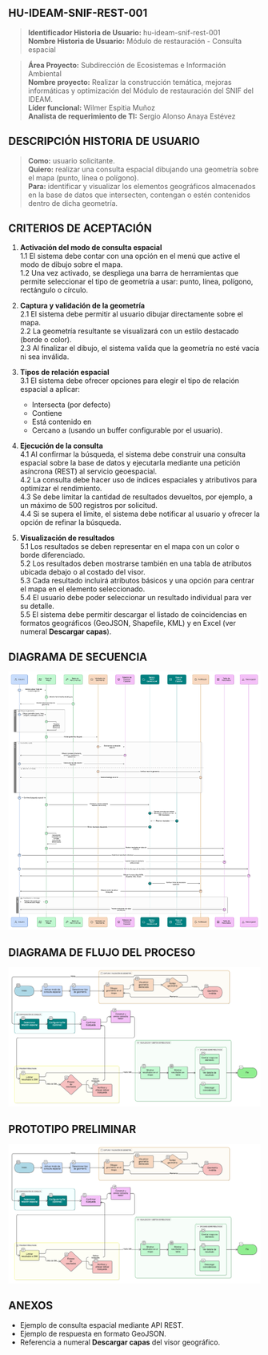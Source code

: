 ## HU-IDEAM-SNIF-REST-001

> **Identificador Historia de Usuario:** hu-ideam-snif-rest-001 \
> **Nombre Historia de Usuario:** Módulo de restauración - Consulta espacial

> **Área Proyecto:** Subdirección de Ecosistemas e Información Ambiental \
> **Nombre proyecto:** Realizar la construcción temática, mejoras informáticas y optimización del Módulo de restauración del SNIF del IDEAM. \
> **Líder funcional:** Wilmer Espitia Muñoz\
> **Analista de requerimiento de TI:** Sergio Alonso Anaya Estévez

## DESCRIPCIÓN HISTORIA DE USUARIO

> **Como:** usuario solicitante. \
> **Quiero:** realizar una consulta espacial dibujando una geometría sobre el mapa (punto, línea o polígono). \
> **Para:** identificar y visualizar los elementos geográficos almacenados en la base de datos que intersecten, contengan o estén contenidos dentro de dicha geometría.

## CRITERIOS DE ACEPTACIÓN

1. **Activación del modo de consulta espacial**  
   1.1 El sistema debe contar con una opción en el menú que active el modo de dibujo sobre el mapa.  
   1.2 Una vez activado, se despliega una barra de herramientas que permite seleccionar el tipo de geometría a usar: punto, línea, polígono, rectángulo o círculo.

2. **Captura y validación de la geometría**  
   2.1 El sistema debe permitir al usuario dibujar directamente sobre el mapa.  
   2.2 La geometría resultante se visualizará con un estilo destacado (borde o color).  
   2.3 Al finalizar el dibujo, el sistema valida que la geometría no esté vacía ni sea inválida.

3. **Tipos de relación espacial**  
   3.1 El sistema debe ofrecer opciones para elegir el tipo de relación espacial a aplicar:

   - Intersecta (por defecto)
   - Contiene
   - Está contenido en
   - Cercano a (usando un buffer configurable por el usuario).

4. **Ejecución de la consulta**  
   4.1 Al confirmar la búsqueda, el sistema debe construir una consulta espacial sobre la base de datos y ejecutarla mediante una petición asíncrona (REST) al servicio geoespacial.  
   4.2 La consulta debe hacer uso de índices espaciales y atributivos para optimizar el rendimiento.  
   4.3 Se debe limitar la cantidad de resultados devueltos, por ejemplo, a un máximo de 500 registros por solicitud.  
   4.4 Si se supera el límite, el sistema debe notificar al usuario y ofrecer la opción de refinar la búsqueda.

5. **Visualización de resultados**  
   5.1 Los resultados se deben representar en el mapa con un color o borde diferenciado.  
   5.2 Los resultados deben mostrarse también en una tabla de atributos ubicada debajo o al costado del visor.  
   5.3 Cada resultado incluirá atributos básicos y una opción para centrar el mapa en el elemento seleccionado.  
   5.4 El usuario debe poder seleccionar un resultado individual para ver su detalle.  
   5.5 El sistema debe permitir descargar el listado de coincidencias en formatos geográficos (GeoJSON, Shapefile, KML) y en Excel (ver numeral **Descargar capas**).

## DIAGRAMA DE SECUENCIA

![IMAGEN DIAGRAMA DE SECUENCIA](assets/secuencia-hu-ideam-snif-rest-001.png)

## DIAGRAMA DE FLUJO DEL PROCESO

![IMAGEN DIAGRAMA DE FLUJO DEL PROCESO](assets/actividades-hu-ideam-snif-rest-001.png)

## PROTOTIPO PRELIMINAR

![PROTOTIPO PRELIMINAR](assets/wireframe-hu-ideam-snif-rest-001.png)

## ANEXOS

- Ejemplo de consulta espacial mediante API REST.
- Ejemplo de respuesta en formato GeoJSON.
- Referencia a numeral **Descargar capas** del visor geográfico.

